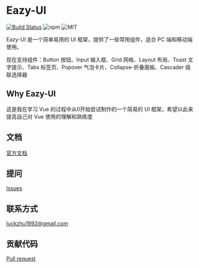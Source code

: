 # Eazy-UI

[![Build Status](https://travis-ci.org/luckzhu/eazy-ui.svg?branch=master)](https://travis-ci.org/luckzhu/eazy-ui)
![npm](https://img.shields.io/npm/v/eazy-ui)
![MIT](https://img.shields.io/github/license/luckzhu/eazy-ui)

Eazy-UI 是一个简单易用的 UI 框架，提供了一些常用组件，适合 PC 端和移动端使用。

现在支持组件：Button 按钮、Input 输入框、Grid 网格、Layout 布局、Toast 文字提示、Tabs 标签页、Popover 气泡卡片、Collapse-折叠面板、Cascader 级联选择器

## Why Eazy-UI

  这是我在学习 Vue 的过程中从0开始尝试制作的一个简易的 UI 框架，希望以此来提高自己对 Vue 使用的理解和熟练度

## 文档
[官方文档](https://luckzhu.github.io/eazy-ui/)
## 提问
[Issues](https://github.com/luckzhu/eazy-ui/issues)
## 联系方式
luckzhu1992@gmail.com
## 贡献代码
[Pull request](https://github.com/luckzhu/eazy-ui/pulls)